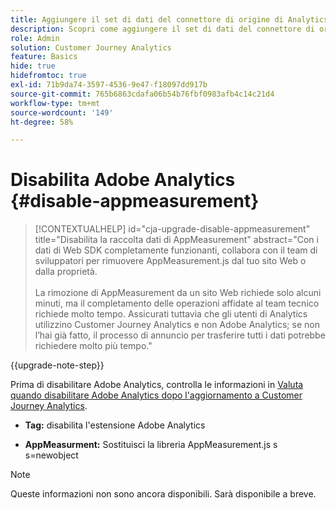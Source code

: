 ```yaml
---
title: Aggiungere il set di dati del connettore di origine di Analytics alla connessione
description: Scopri come aggiungere il set di dati del connettore di origine di Analytics alla connessione
role: Admin
solution: Customer Journey Analytics
feature: Basics
hide: true
hidefromtoc: true
exl-id: 71b9da74-3597-4536-9e47-f18097dd917b
source-git-commit: 765b6863cdafa06b54b76fbf0983afb4c14c21d4
workflow-type: tm+mt
source-wordcount: '149'
ht-degree: 58%

---
```


# Disabilita Adobe Analytics {#disable-appmeasurement}

<!-- markdownlint-disable MD034 -->

>[!CONTEXTUALHELP]
>id="cja-upgrade-disable-appmeasurement"
>title="Disabilita la raccolta dati di AppMeasurement"
>abstract="Con i dati di Web SDK completamente funzionanti, collabora con il team di sviluppatori per rimuovere AppMeasurement.js dal tuo sito Web o dalla proprietà.<br><br>La rimozione di AppMeasurement da un sito Web richiede solo alcuni minuti, ma il completamento delle operazioni affidate al team tecnico richiede molto tempo. Assicurati tuttavia che gli utenti di Analytics utilizzino Customer Journey Analytics e non Adobe Analytics; se non l’hai già fatto, il processo di annuncio per trasferire tutti i dati potrebbe richiedere molto più tempo."

<!-- markdownlint-enable MD034 -->

{{upgrade-note-step}}

Prima di disabilitare Adobe Analytics, controlla le informazioni in [Valuta quando disabilitare Adobe Analytics dopo l&#39;aggiornamento a Customer Journey Analytics](/help/getting-started/cja-upgrade/cja-upgrade-fully-move.md).

* **Tag:** disabilita l&#39;estensione Adobe Analytics

* **AppMeasurment:** Sostituisci la libreria AppMeasurement.js s s=newobject

>[!NOTE]
>
>Queste informazioni non sono ancora disponibili. Sarà disponibile a breve.

